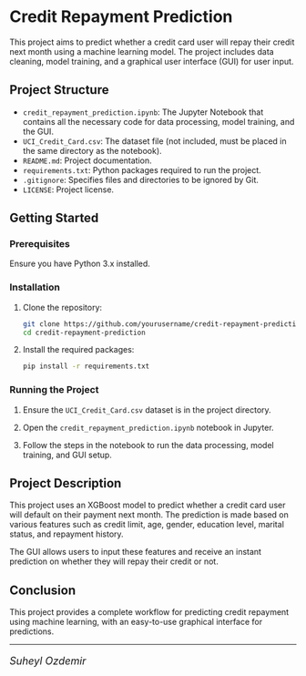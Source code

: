 # Credit Repayment Prediction

This project aims to predict whether a credit card user will repay their credit next month using a machine learning model. The project includes data cleaning, model training, and a graphical user interface (GUI) for user input.

## Project Structure

- `credit_repayment_prediction.ipynb`: The Jupyter Notebook that contains all the necessary code for data processing, model training, and the GUI.
- `UCI_Credit_Card.csv`: The dataset file (not included, must be placed in the same directory as the notebook).
- `README.md`: Project documentation.
- `requirements.txt`: Python packages required to run the project.
- `.gitignore`: Specifies files and directories to be ignored by Git.
- `LICENSE`: Project license.

## Getting Started

### Prerequisites

Ensure you have Python 3.x installed.

### Installation

1. Clone the repository:

    ```bash
    git clone https://github.com/yourusername/credit-repayment-prediction.git
    cd credit-repayment-prediction
    ```

2. Install the required packages:

    ```bash
    pip install -r requirements.txt
    ```

### Running the Project

1. Ensure the `UCI_Credit_Card.csv` dataset is in the project directory.

2. Open the `credit_repayment_prediction.ipynb` notebook in Jupyter.

3. Follow the steps in the notebook to run the data processing, model training, and GUI setup.

## Project Description

This project uses an XGBoost model to predict whether a credit card user will default on their payment next month. The prediction is made based on various features such as credit limit, age, gender, education level, marital status, and repayment history.

The GUI allows users to input these features and receive an instant prediction on whether they will repay their credit or not.

## Conclusion

This project provides a complete workflow for predicting credit repayment using machine learning, with an easy-to-use graphical interface for predictions.

---

<p style="text-align: left; font-size: 18px; font-style: italic;">Suheyl Ozdemir</p>
